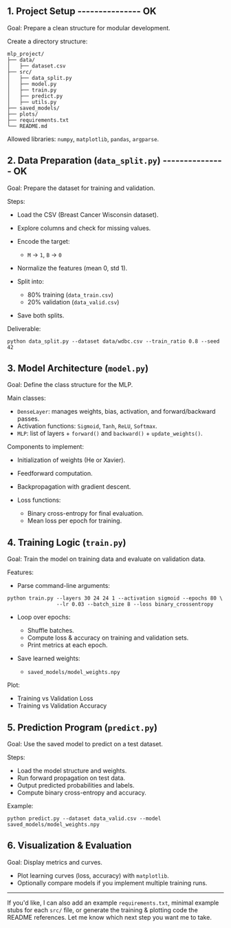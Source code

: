 ## 1. Project Setup --------------- OK

Goal: Prepare a clean structure for modular development.

Create a directory structure:

```
mlp_project/
├── data/
│   ├── dataset.csv
├── src/
│   ├── data_split.py
│   ├── model.py
│   ├── train.py
│   ├── predict.py
│   ├── utils.py
├── saved_models/
├── plots/
├── requirements.txt
└── README.md
```

Allowed libraries: `numpy`, `matplotlib`, `pandas`, `argparse`.

## 2. Data Preparation (`data_split.py`) --------------- OK

Goal: Prepare the dataset for training and validation.

Steps:

- Load the CSV (Breast Cancer Wisconsin dataset).
- Explore columns and check for missing values.
- Encode the target:

  - `M` → `1`, `B` → `0`

- Normalize the features (mean 0, std 1).
- Split into:

  - 80% training (`data_train.csv`)
  - 20% validation (`data_valid.csv`)

- Save both splits.

Deliverable:

```
python data_split.py --dataset data/wdbc.csv --train_ratio 0.8 --seed 42
```

## 3. Model Architecture (`model.py`)

Goal: Define the class structure for the MLP.

Main classes:

- `DenseLayer`: manages weights, bias, activation, and forward/backward passes.
- Activation functions: `Sigmoid`, `Tanh`, `ReLU`, `Softmax`.
- `MLP`: list of layers + `forward()` and `backward()` + `update_weights()`.

Components to implement:

- Initialization of weights (He or Xavier).
- Feedforward computation.
- Backpropagation with gradient descent.
- Loss functions:

  - Binary cross-entropy for final evaluation.
  - Mean loss per epoch for training.

## 4. Training Logic (`train.py`)

Goal: Train the model on training data and evaluate on validation data.

Features:

- Parse command-line arguments:

```
python train.py --layers 30 24 24 1 --activation sigmoid --epochs 80 \
                --lr 0.03 --batch_size 8 --loss binary_crossentropy
```

- Loop over epochs:

  - Shuffle batches.
  - Compute loss & accuracy on training and validation sets.
  - Print metrics at each epoch.

- Save learned weights:

  - `saved_models/model_weights.npy`

Plot:

- Training vs Validation Loss
- Training vs Validation Accuracy

## 5. Prediction Program (`predict.py`)

Goal: Use the saved model to predict on a test dataset.

Steps:

- Load the model structure and weights.
- Run forward propagation on test data.
- Output predicted probabilities and labels.
- Compute binary cross-entropy and accuracy.

Example:

```
python predict.py --dataset data_valid.csv --model saved_models/model_weights.npy
```

## 6. Visualization & Evaluation

Goal: Display metrics and curves.

- Plot learning curves (loss, accuracy) with `matplotlib`.
- Optionally compare models if you implement multiple training runs.

---

If you'd like, I can also add an example `requirements.txt`, minimal example stubs for each `src/` file, or generate the training & plotting code the README references. Let me know which next step you want me to take.
